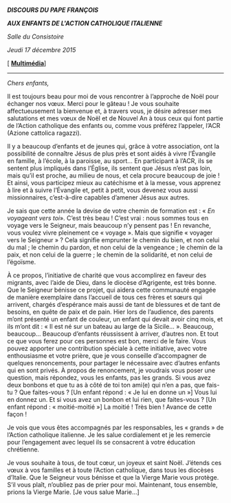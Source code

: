 ***DISCOURS DU PAPE FRANÇOIS***

***AUX ENFANTS DE L'ACTION CATHOLIQUE ITALIENNE***

*Salle du Consistoire*

*Jeudi 17 décembre 2015*

[ **[Multimédia](http://w2.vatican.va/content/francesco/fr/events/event.dir.html/content/vaticanevents/fr/2015/12/17/acr.html)**]

* * *

*Chers enfants,*

Il est toujours beau pour moi de vous rencontrer à l’approche de Noël pour échanger nos vœux. Merci pour le gâteau ! Je vous souhaite affectueusement la bienvenue et, à travers vous, je désire adresser mes salutations et mes vœux de Noël et de Nouvel An à tous ceux qui font partie de l’Action catholique des enfants ou, comme vous préférez l’appeler, l’ACR (Azione cattolica ragazzi).

Il y a beaucoup d’enfants et de jeunes qui, grâce à votre association, ont la possibilité de connaître Jésus de plus près et sont aidés à vivre l’Évangile en famille, à l’école, à la paroisse, au sport… En participant à l’ACR, ils se sentent plus impliqués dans l’Église, ils sentent que Jésus n’est pas loin, mais qu’il est proche, au milieu de nous, et cela procure beaucoup de joie ! Et ainsi, vous participez mieux au catéchisme et à la messe, vous apprenez à lire et à suivre l’Évangile et, petit à petit, vous devenez vous aussi missionnaires, c’est-à-dire capables d’amener Jésus aux autres.

Je sais que cette année la devise de votre chemin de formation est : « *En voyageant vers toi*». C’est très beau ! C’est vrai : nous sommes tous en voyage vers le Seigneur, mais beaucoup n’y pensent pas ! En revanche, vous voulez vivre pleinement ce « voyage ». Mais que signifie « voyager vers le Seigneur » ? Cela signifie emprunter le chemin du bien, et non celui du mal ; le chemin du pardon, et non celui de la vengeance ; le chemin de la paix, et non celui de la guerre ; le chemin de la solidarité, et non celui de l’égoïsme.

À ce propos, l’initiative de charité que vous accomplirez en faveur des migrants, avec l’aide de Dieu, dans le diocèse d’Agrigente, est très bonne. Que le Seigneur bénisse ce projet, qui aidera cette communauté engagée de manière exemplaire dans l’accueil de tous ces frères et sœurs qui arrivent, chargés d’espérance mais aussi de tant de blessures et de tant de besoins, en quête de paix et de pain. Hier lors de l’audience, des parents m’ont présenté un enfant de couleur, un enfant qui devait avoir cinq mois, et ils m’ont dit : « Il est né sur un bateau au large de la Sicile… ». Beaucoup, beaucoup… Beaucoup d’enfants réussissent à arriver, d’autres non. Et tout ce que vous ferez pour ces personnes est bon, merci de le faire. Vous pouvez apporter une contribution spéciale à cette initiative, avec votre enthousiasme et votre prière, que je vous conseille d’accompagner de quelques renoncements, pour partager le nécessaire avec d’autres enfants qui en sont privés. À propos de renoncement, je voudrais vous poser une question, mais répondez, vous les enfants, pas les grands. Si vous avez deux bonbons et que tu as à côté de toi ton ami(e) qui n’en a pas, que fais-tu ? Que faites-vous ? [Un enfant répond : « Je lui en donne un »] Vous lui en donnez un. Et si vous avez un bonbon et lui rien, que faites-vous ? [Un enfant répond : « moitié-moitié »] La moitié ! Très bien ! Avance de cette façon !

Je vois que vous êtes accompagnés par les responsables, les « grands » de l’Action catholique italienne. Je les salue cordialement et je les remercie pour l’engagement avec lequel ils se consacrent à votre éducation chrétienne.

Je vous souhaite à tous, de tout cœur, un joyeux et saint Noël. J’étends ces vœux à vos familles et à toute l’Action catholique, dans tous les diocèses d’Italie. Que le Seigneur vous bénisse et que la Vierge Marie vous protège. S’il vous plaît, n’oubliez pas de prier pour moi. Maintenant, tous ensemble, prions la Vierge Marie. [Je vous salue Marie…]